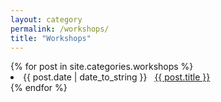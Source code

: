 ```yaml
---
layout: category
permalink: /workshops/
title: "Workshops"
---
```


<div class="tiles">
{% for post in site.categories.workshops %}
 <li><span>{{ post.date | date_to_string }}</span> &nbsp; <a href="{{ post.url }}">{{ post.title }}</a></li>
{% endfor %}
</div><!-- /.tiles -->